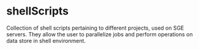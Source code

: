 # shellScripts

Collection of shell scripts pertaining to different projects, used on SGE servers.
They allow the user to parallelize jobs and perform operations on data store in shell environment.
